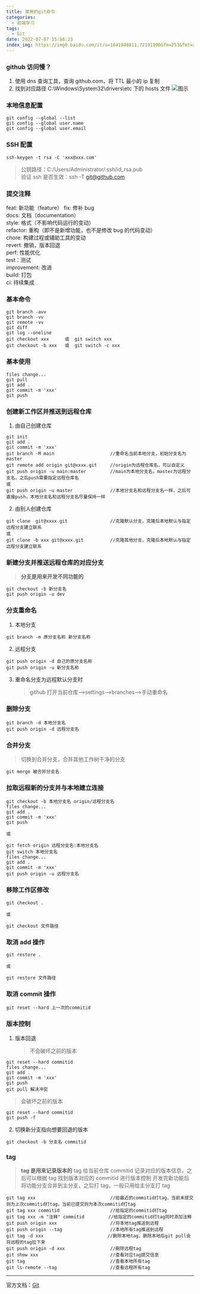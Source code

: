 ```yaml
---
title: 常用的git命令
categories:
  - 前端学习
tags:
  - Git
date: 2022-07-07 15:58:23
index_img: https://img0.baidu.com/it/u=1641948811,72191990&fm=253&fmt=auto&app=138&f=JPG?w=1000&h=420
---
```


### github 访问慢？

1. 使用 dns 查询工具，查询 github.com，将 TTL 最小的 ip 复制
2. 找到对应路径 C:\Windows\System32\drivers\etc 下的 hosts 文件
   ![图示](https://img-blog.csdnimg.cn/2021042623563665.jpg?x-oss-process=image/watermark,type_ZmFuZ3poZW5naGVpdGk,shadow_10,text_aHR0cHM6Ly9ibG9nLmNzZG4ubmV0L3dlaXhpbl80MzYwODc0NA==,size_16,color_FFFFFF,t_70#pic_center)

### 本地信息配置

```git
git config --global --list
git config --global user.name
git config --global user.email
```

### SSH 配置

```git
ssh-keygen -t rsa -C 'xxx@xxx.com'
```

> 公钥路径：C:/Users/Administrator/.ssh/id_rsa.pub  
> 验证 ssh 是否生效：ssh -T git@github.com

### 提交注释

feat: 新功能（feature）
fix: 修补 bug  
docs: 文档（documentation）  
style: 格式（不影响代码运行的变动）  
refactor: 重构（即不是新增功能，也不是修改 bug 的代码变动）  
chore: 构建过程或辅助工具的变动  
revert: 撤销，版本回退  
perf: 性能优化  
test：测试  
improvement: 改进  
build: 打包  
ci: 持续集成

### 基本命令

```git
git branch -avv
git branch -vv
git remote -vv
git diff
git log --oneline
git checkout xxx      或  git switch xxx
git checkout -b xxx   或  git switch -c xxx
```

### 基本使用

```git
files change...
git pull
git add .
git commit -m 'xxx'
git push
```

### 创建新工作区并推送到远程仓库

1. 由自己创建仓库

```git
git init
git add .
git commit -m 'xxx'
git branch -M main                     //重命名当前本地分支，初始分支名为master
git remote add origin git@xxxx.git     //origin为远程仓库名，可以自定义
git push origin -u main:master         //main为本地分支名，master为远程分支名，之后push需要指定远程仓库名
或
git push origin -u master              //本地分支名和远程分支名一样，之后可直接push，本地分支名和远程分支名尽量保持一样
```

2. 由别人创建仓库

```git
git clone  git@xxxx.git                //克隆默认分支，克隆后本地默认与指定远程分支建立联系
或
git clone -b xxx git@xxxx.git          //克隆其他分支，克隆后本地默认与指定远程分支建立联系
```

### 新建分支并推送远程仓库的对应分支

> **分支是用来开发不同功能的**

```git
git checkout -b 新分支名
git push origin -u dev
```

### 分支重命名

1. 本地分支

```git
git branch -m 原分支名称 新分支名称
```

2. 远程分支

```git
git push origin -d 自己的原分支名称
git push origin -u 新分支名称
```

3. 重命名分支为远程默认分支时
   > github 打开当前仓库——>settings——>branches——>手动重命名

### 删除分支

```git
git branch -d 本地分支名
git push origin -d 远程分支名
```

### 合并分支

> 切换到合并分支，合并其他工作树干净的分支

```git
git merge 被合并分支名
```

### 拉取远程新的分支并与本地建立连接

```git
git checkout -b 本地分支名 origin/远程分支名
files change...
git add .
git commit -m 'xxx'
git push

或

git fetch origin 远程分支名:本地分支名
git switch 本地分支名
files change...
git add .
git commit -m 'xxx'
git push origin -u 远程分支名
```

### 移除工作区修改

```git
git checkout .

或

git checkout 文件路径
```

### 取消 add 操作

```git
git restore .

或

git restore 文件路径
```

### 取消 commit 操作

```git
git reset --hard 上一次的commitid
```

### 版本控制

1. 版本回退
   > 不会破坏之前的版本

```git
git reset --hard commitid
files change...
git add .
git commit -m 'xxx'
git push
git pull 解决冲突
```

> 会破坏之前的版本

```git
git reset --hard commitid
git push -f
```

2. 切换新分支指向想要回退的版本

```git
git checkout -b 分支名 commitid
```

### tag

> **tag 是用来记录版本的**
> tag 给当前仓库 commitid 记录对应的版本信息，之后可以根据 tag 找到版本对应的 commitid 进行版本控制
> 开发完新功能后将功能分支合并到主分支，之后打 tag，一般只用给主分支打 tag

```
git tag xxx                            //给最近的commitid打tag，当前未提交则为上次commitid打tag，当前已提交则为本次commitid打tag
git tag xxx commitid                   //给指定的commitid打tag
git tag xxx -m "注释" commitid         //给指定的commitid打tag同时添加注释
git push origin xxx                    //将本地tag推送到远程
git push origin --tag                  //本地所有tag推送到远程
git tag -d xxx                        //删除本地tag，删除本地后git pull会将远程的tag拉下来
git push origin -d xxx                 //删除远程tag
git show xxx                           //查看对应tag提交信息
git tag                                //查看本地所有tag
git ls-remote --tag                    //查看远程所有tag
```

---

官方文档：[Git](https://git-scm.com/book/zh/v2)
